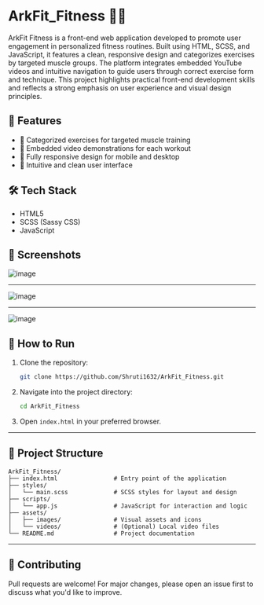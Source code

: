 # ArkFit_Fitness 🏋️‍♀️ 

ArkFit Fitness is a front-end web application developed to promote user engagement in personalized fitness routines. Built using HTML, SCSS, and JavaScript, it features a clean, responsive design and categorizes exercises by targeted muscle groups. The platform integrates embedded YouTube videos and intuitive navigation to guide users through correct exercise form and technique. This project highlights practical front-end development skills and reflects a strong emphasis on user experience and visual design principles.

## 🚀 Features

- 💪 Categorized exercises for targeted muscle training
- 🎥 Embedded video demonstrations for each workout
- 📱 Fully responsive design for mobile and desktop
- 🧭 Intuitive and clean user interface

## 🛠️ Tech Stack

- HTML5
- SCSS (Sassy CSS)
- JavaScript

## 📸 Screenshots


![image](https://github.com/user-attachments/assets/f1e5d1a1-96bb-4a73-b76b-dd2c06ef6946)

---


![image](https://github.com/user-attachments/assets/1960ff80-02be-41b4-960e-028f07bb2616)

---


![image](https://github.com/user-attachments/assets/f15db70f-9dda-4f27-a829-8efc85cea843)



## 🧩 How to Run

1. Clone the repository:

   ```bash
   git clone https://github.com/Shruti1632/ArkFit_Fitness.git
   ```

2. Navigate into the project directory:

   ```bash
   cd ArkFit_Fitness
   ```

3. Open `index.html` in your preferred browser.

---

## 📂 Project Structure

```
ArkFit_Fitness/
├── index.html                # Entry point of the application
├── styles/
│   └── main.scss             # SCSS styles for layout and design
├── scripts/
│   └── app.js                # JavaScript for interaction and logic
├── assets/
│   ├── images/               # Visual assets and icons
│   └── videos/               # (Optional) Local video files
└── README.md                 # Project documentation
```

---

## 🤝 Contributing

Pull requests are welcome! For major changes, please open an issue first to discuss what you'd like to improve.
